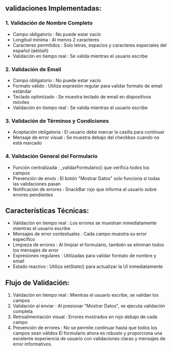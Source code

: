 ## validaciones Implementadas:
### 1. Validación de Nombre Completo
- Campo obligatorio : No puede estar vacío
- Longitud mínima : Al menos 2 caracteres
- Caracteres permitidos : Solo letras, espacios y caracteres especiales del español (áéíóúñ)
- Validación en tiempo real : Se valida mientras el usuario escribe
### 2. Validación de Email
- Campo obligatorio : No puede estar vacío
- Formato válido : Utiliza expresión regular para validar formato de email estándar
- Teclado optimizado : Se muestra teclado de email en dispositivos móviles
- Validación en tiempo real : Se valida mientras el usuario escribe
### 3. Validación de Términos y Condiciones
- Aceptación obligatoria : El usuario debe marcar la casilla para continuar
- Mensaje de error visual : Se muestra debajo del checkbox cuando no está marcado
### 4. Validación General del Formulario
- Función centralizada : _validarFormulario() que verifica todos los campos
- Prevención de envío : El botón "Mostrar Datos" solo funciona si todas las validaciones pasan
- Notificación de errores : SnackBar rojo que informa al usuario sobre errores pendientes
## Características Técnicas:
- Validación en tiempo real : Los errores se muestran inmediatamente mientras el usuario escribe
- Mensajes de error contextuales : Cada campo muestra su error específico
- Limpieza de errores : Al limpiar el formulario, también se eliminan todos los mensajes de error
- Expresiones regulares : Utilizadas para validar formato de nombre y email
- Estado reactivo : Utiliza setState() para actualizar la UI inmediatamente
## Flujo de Validación:
1. Validación en tiempo real : Mientras el usuario escribe, se validan los campos
2. Validación al enviar : Al presionar "Mostrar Datos", se ejecuta validación completa
3. Retroalimentación visual : Errores mostrados en rojo debajo de cada campo
4. Prevención de errores : No se permite continuar hasta que todos los campos sean válidos
El formulario ahora es robusto y proporciona una excelente experiencia de usuario con validaciones claras y mensajes de error informativos.
